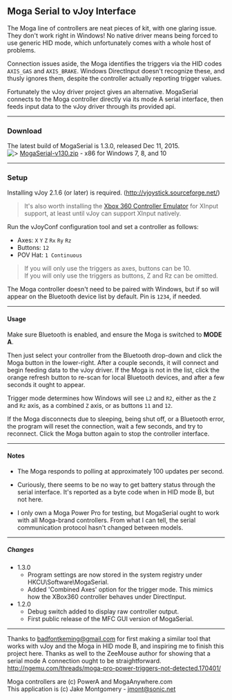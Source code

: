 
## Moga Serial to vJoy Interface

The Moga line of controllers are neat pieces of kit, with one glaring issue.  They don't work right in Windows!  No native driver means being forced to use generic HID mode, which unfortunately comes with a whole host of problems.

Connection issues aside, the Moga identifies the triggers via the HID codes `AXIS_GAS` and `AXIS_BRAKE`.  Windows DirectInput doesn't recognize these, and thusly ignores them, despite the controller actually reporting trigger values.

Fortunately the vJoy driver project gives an alternative.  MogaSerial connects to the Moga controller directly via its mode A serial interface, then feeds input data to the vJoy driver through its provided api.

-----
### Download

The latest build of MogaSerial is 1.3.0, released Dec 11, 2015.  
![>](http://i64.tinypic.com/voad5u.png) [MogaSerial-v130.zip](https://github.com/Zel-os/MogaSerial/releases/download/v1.3.0/MogaSerial-v130.zip) - x86 for Windows 7, 8, and 10 


-----
### Setup

Installing vJoy 2.1.6 (or later) is required. (<http://vjoystick.sourceforge.net/>)

> It's also worth installing the [Xbox 360 Controller Emulator](http://www.x360ce.com/) for XInput support, at least until vJoy can support XInput natively.

Run the vJoyConf configuration tool and set a controller as follows:

 - Axes: `X` `Y` `Z` `Rx` `Ry` `Rz`
 - Buttons: `12`
 - POV Hat: `1 Continuous`

> If you will only use the triggers as axes, buttons can be 10.  
> If you will only use the triggers as buttons, Z and Rz can be omitted.

The Moga controller doesn't need to be paired with Windows, but if so will appear on the Bluetooth device list by default.  Pin is `1234`, if needed.


-----
#### Usage

Make sure Bluetooth is enabled, and ensure the Moga is switched to **MODE A**.

Then just select your controller from the Bluetooth drop-down and click the Moga button in the lower-right.  After a couple seconds, it will connect and begin feeding data to the vJoy driver.  If the Moga is not in the list, click the orange refresh button to re-scan for local Bluetooth devices, and after a few seconds it ought to appear.

Trigger mode determines how Windows will see `L2` and `R2`, either as the `Z` and `Rz` axis, as a combined `Z` axis, or as buttons `11` and `12`.

If the Moga disconnects due to sleeping, being shut off, or a Bluetooth error, the program will reset the connection, wait a few seconds, and try to reconnect.  Click the Moga button again to stop the controller interface.


-----
#### Notes

- The Moga responds to polling at approximately 100 updates per second.

- Curiously, there seems to be no way to get battery status through the serial interface.  It's reported as a byte code when in HID mode B, but not here.

- I only own a Moga Power Pro for testing, but MogaSerial ought to work with all Moga-brand controllers.  From what I can tell, the serial communication protocol hasn't changed between models.


------------------------
##### Changes

* 1.3.0
  * Program settings are now stored in the system registry under HKCU\Software\MogaSerial.
  * Added 'Combined Axes' option for the trigger mode.  This mimics how the XBox360 controller behaves under DirectInput.
* 1.2.0
  * Debug switch added to display raw controller output. 
  * First public release of the MFC GUI version of MogaSerial.

------------------------

Thanks to badfontkeming@gmail.com for first making a similar tool that works with vJoy and the Moga in HID mode B, and inspiring me to finish this project here.  Thanks as well to the ZeeMouse author for showing that a serial mode A connection ought to be straightforward.  
<http://ngemu.com/threads/moga-pro-power-triggers-not-detected.170401/>


Moga controllers are (c) PowerA and MogaAnywhere.com  
This application is (c) Jake Montgomery - jmont@sonic.net
